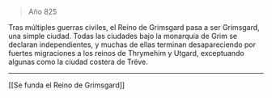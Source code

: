 > Año 825

Tras múltiples guerras civiles, el Reino de Grimsgard pasa a ser Grimsgard, una simple ciudad. Todas las ciudades bajo la monarquía de Grim se declaran independientes, y muchas de ellas terminan desapareciendo por fuertes migraciones a los reinos de Thrymehim y Utgard, exceptuando algunas como la ciudad costera de Trëve.

---

[[Se funda el Reino de Grimsgard]]
